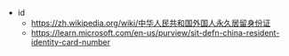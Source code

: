 - id
  - https://zh.wikipedia.org/wiki/中华人民共和国外国人永久居留身份证
  - https://learn.microsoft.com/en-us/purview/sit-defn-china-resident-identity-card-number

